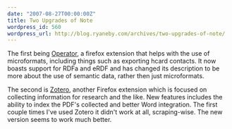```yaml
---
date: "2007-08-27T00:00:00Z"
title: Two Upgrades of Note
wordpress_id: 560
wordpress_url: http://blog.ryaneby.com/archives/two-upgrades-of-note/
---
```

The first being <a href="http://www.kaply.com/weblog/operator">Operator</a>, a firefox extension that helps with the use of microformats, including things such as exporting hcard contacts. It now boasts support for RDFa and eRDF and has changed its description to be more about the use of semantic data, rather then just microformats.

The second is <a href="http://www.zotero.org/">Zotero</a>, another Firefox extension which is focused on collecting information for research and the like. New features includes the ability to index the PDF's collected and better Word integration. The first couple times I've used Zotero it didn't work at all, scraping-wise. The new version seems to work much better.
